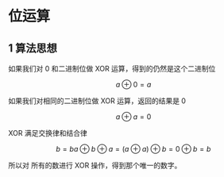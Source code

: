# 位运算

## 1 算法思想 

如果我们对 0 和二进制位做 XOR 运算，得到的仍然是这个二进制位

$$
    a⊕0=a
$$

如果我们对相同的二进制位做 XOR 运算，返回的结果是 0

$$
    a⊕a=0
$$

XOR 满足交换律和结合律

$$
    b = ba⊕b⊕a=(a⊕a)⊕b=0⊕b=b
$$
 
 所以对 所有的数进行 XOR 操作，得到那个唯一的数字。